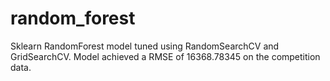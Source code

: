 # random_forest
Sklearn RandomForest model tuned using RandomSearchCV and GridSearchCV. 
Model achieved a RMSE of 16368.78345 on the competition data. 